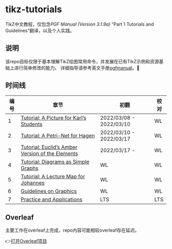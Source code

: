 # tikz-tutorials

TikZ中文教程，仅包含*PGF Manual (Version 3.1.9a)* “Part 1 Tutorials and Guidelines”翻译，以及个人实践。

## 说明

该repo目标仅限于基本理解TikZ绘图常用命令，并发展在已有TikZ示例和资源基础上进行简单修改的能力。
详细指导请参考英文手册[pgfmanual](https://pgf-tikz.github.io/pgf/pgfmanual.pdf)。:rocket:

## 时间线

| 编号 | 章节 | 初翻 | 校对 |
| - | - | - | - |
| 1 | [Tutorial: A Picture for Karl’s Students](https://www.overleaf.com/read/xvmrzvppygtf) | 2022/03/08 - 2022/03/10  | WL |
| 2 | [Tutorial: A Petri-Net for Hagen](https://www.overleaf.com/read/xvmrzvppygtf) | 2022/03/10 - 2022/03/17 | WL |
| 3 | [Tutorial: Euclid’s Amber Version of the Elements](https://www.overleaf.com/read/xvmrzvppygtf) | 2022/03/17 -  | WL |
| 4 | [Tutorial: Diagrams as Simple Graphs](https://www.overleaf.com/read/xvmrzvppygtf) | WL  | WL |
| 5 | [Tutorial: A Lecture Map for Johannes](https://www.overleaf.com/read/xvmrzvppygtf) | WL  | WL |
| 6 | [Guidelines on Graphics](https://www.overleaf.com/read/xvmrzvppygtf) | WL | WL |
| 7 | [Practice and Applications](https://www.overleaf.com/read/xvmrzvppygtf) | LTS | LTS |

## Overleaf

主要工作在overleaf上完成，repo内容可能相较overleaf存在延迟。

:point_right:[打开Overleaf项目](https://www.overleaf.com/read/xvmrzvppygtf)
